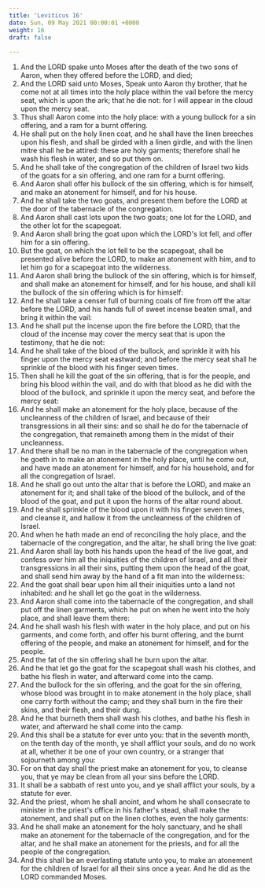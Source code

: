 ```yaml
---
title: 'Leviticus 16'
date: Sun, 09 May 2021 00:00:01 +0000
weight: 16
draft: false
  
---
```


1. And the LORD spake unto Moses after the death of the two sons of Aaron, when they offered before the LORD, and died;
2. And the LORD said unto Moses, Speak unto Aaron thy brother, that he come not at all times into the holy place within the vail before the mercy seat, which is upon the ark; that he die not: for I will appear in the cloud upon the mercy seat.
3. Thus shall Aaron come into the holy place: with a young bullock for a sin offering, and a ram for a burnt offering.
4. He shall put on the holy linen coat, and he shall have the linen breeches upon his flesh, and shall be girded with a linen girdle, and with the linen mitre shall he be attired: these are holy garments; therefore shall he wash his flesh in water, and so put them on.
5. And he shall take of the congregation of the children of Israel two kids of the goats for a sin offering, and one ram for a burnt offering.
6. And Aaron shall offer his bullock of the sin offering, which is for himself, and make an atonement for himself, and for his house.
7. And he shall take the two goats, and present them before the LORD at the door of the tabernacle of the congregation.
8. And Aaron shall cast lots upon the two goats; one lot for the LORD, and the other lot for the scapegoat.
9. And Aaron shall bring the goat upon which the LORD's lot fell, and offer him for a sin offering.
10. But the goat, on which the lot fell to be the scapegoat, shall be presented alive before the LORD, to make an atonement with him, and to let him go for a scapegoat into the wilderness.
11. And Aaron shall bring the bullock of the sin offering, which is for himself, and shall make an atonement for himself, and for his house, and shall kill the bullock of the sin offering which is for himself:
12. And he shall take a censer full of burning coals of fire from off the altar before the LORD, and his hands full of sweet incense beaten small, and bring it within the vail:
13. And he shall put the incense upon the fire before the LORD, that the cloud of the incense may cover the mercy seat that is upon the testimony, that he die not:
14. And he shall take of the blood of the bullock, and sprinkle it with his finger upon the mercy seat eastward; and before the mercy seat shall he sprinkle of the blood with his finger seven times.
15. Then shall he kill the goat of the sin offering, that is for the people, and bring his blood within the vail, and do with that blood as he did with the blood of the bullock, and sprinkle it upon the mercy seat, and before the mercy seat:
16. And he shall make an atonement for the holy place, because of the uncleanness of the children of Israel, and because of their transgressions in all their sins: and so shall he do for the tabernacle of the congregation, that remaineth among them in the midst of their uncleanness.
17. And there shall be no man in the tabernacle of the congregation when he goeth in to make an atonement in the holy place, until he come out, and have made an atonement for himself, and for his household, and for all the congregation of Israel.
18. And he shall go out unto the altar that is before the LORD, and make an atonement for it; and shall take of the blood of the bullock, and of the blood of the goat, and put it upon the horns of the altar round about.
19. And he shall sprinkle of the blood upon it with his finger seven times, and cleanse it, and hallow it from the uncleanness of the children of Israel.
20. And when he hath made an end of reconciling the holy place, and the tabernacle of the congregation, and the altar, he shall bring the live goat:
21. And Aaron shall lay both his hands upon the head of the live goat, and confess over him all the iniquities of the children of Israel, and all their transgressions in all their sins, putting them upon the head of the goat, and shall send him away by the hand of a fit man into the wilderness:
22. And the goat shall bear upon him all their iniquities unto a land not inhabited: and he shall let go the goat in the wilderness.
23. And Aaron shall come into the tabernacle of the congregation, and shall put off the linen garments, which he put on when he went into the holy place, and shall leave them there:
24. And he shall wash his flesh with water in the holy place, and put on his garments, and come forth, and offer his burnt offering, and the burnt offering of the people, and make an atonement for himself, and for the people.
25. And the fat of the sin offering shall he burn upon the altar.
26. And he that let go the goat for the scapegoat shall wash his clothes, and bathe his flesh in water, and afterward come into the camp.
27. And the bullock for the sin offering, and the goat for the sin offering, whose blood was brought in to make atonement in the holy place, shall one carry forth without the camp; and they shall burn in the fire their skins, and their flesh, and their dung.
28. And he that burneth them shall wash his clothes, and bathe his flesh in water, and afterward he shall come into the camp.
29. And this shall be a statute for ever unto you: that in the seventh month, on the tenth day of the month, ye shall afflict your souls, and do no work at all, whether it be one of your own country, or a stranger that sojourneth among you:
30. For on that day shall the priest make an atonement for you, to cleanse you, that ye may be clean from all your sins before the LORD.
31. It shall be a sabbath of rest unto you, and ye shall afflict your souls, by a statute for ever.
32. And the priest, whom he shall anoint, and whom he shall consecrate to minister in the priest's office in his father's stead, shall make the atonement, and shall put on the linen clothes, even the holy garments:
33. And he shall make an atonement for the holy sanctuary, and he shall make an atonement for the tabernacle of the congregation, and for the altar, and he shall make an atonement for the priests, and for all the people of the congregation.
34. And this shall be an everlasting statute unto you, to make an atonement for the children of Israel for all their sins once a year. And he did as the LORD commanded Moses.
